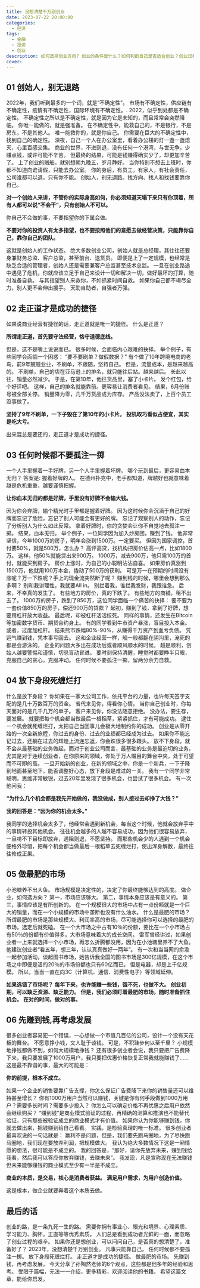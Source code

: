 ```yaml
---
title: 没想清楚千万别创业
date: 2023-07-22 20:00:00
categories:
  - 经济
tags:
  - 金融
  - 投资
  - 创业
description: 如何选择创业方向? 创业的条件是什么？如何判断自己是否适合创业？创业过程中，总是会遇见很多困惑。
cover: 
---
```


## 01 创始人，别无退路

2022年，我们听到最多的一个词，就是“不确定性”。
市场有不确定性，供应链有不确定性，疫情有不确定性，国际环境有不确定性。.
2022，似乎到处都是不确定性。
不确定性之所以是不确定性，就是因为它是未知的，而且常常会突然降临。
你唯一能做的，就是强准备。
在不确定性中，能救自己的，不是银行，不是房东，不是其他人。
唯一能救你的，就是你自己。
你需要在巨大的不确定性中，找到自己的确定性。
深夜，自己一个人在办公室里，看着办公楼的灯一盏一盏熄灭，心里百感交集。
商业的世界，不进则退，没有任何一个港湾，与世无争，少赚点钱，或许可能不辛苦。
但最终的结果，可能是钱赚得确实少了，却更加辛苦了。
上了创业的贼船，就别想朝九晚五，岁月静好。
当你特别不想去上班时，你都不知道向谁请假，只能去办公室。
你的身后，有员工，有家人，有社会责任，公司谁都可以退，只有你不能。
创始人，别无退路。找方向、找人和找钱要靠你自己。

**对一个创始人来讲，不管你的实际身高如何，你必须知道天塌下来只有你顶着，所有人都可以说“不会干”，只有创始人不可以。**

你自己不会做的事，不要指望你的下属会做。

**不要对你的投资人有太多指望，也不要按照他们的意愿去做经营决策，只能靠你自己，靠你自己的团队。**

这就是创始人的工作状态。
绝大多数创业公司，创始人就是总经理，其往往还要身兼财务总监、客户总监，甚至前台、送货员。
即便是上了一定规模，也经常是缺乏合适的管理者，创始人还是需要兼客户总监甚至技术总监。
一旦在创业路途中遇见了危机，你就应该立足于自己来设计一切和解决一切，做好最坏的打算，随时准备自救。
与其指望别人来救你，不如抓紧时间自救。
如果你自己都不竭尽全力，别人更不会伸出援手。
天助自助者，自强者万强。

## 02 走正道才是成功的捷径

如果说商业经营有捷径的话，走正道就是唯一的捷径。
什么是正道？

**所谓走正道，首先要守法经营，恪守道德底线。**

但是，这不是嘴上说说而已。
很多时候，会面临内心艰难的抉择。
举个例子，有些同学会面临一个困惑：
“要不要刷单？做假数据？”
有个做了10年跨境电商的老鸟，前9年兢兢业业，不刷单，不跟随，坚持自己。
但是，流量成本，是越来越高的。
不刷单，自己的店在亚马逊上的排名，就只能往后站。越来越后。
长此以往，销量必然减少。
于是，在第10年，他往货品里，塞了小卡片。
发个红包，给个好评吧。
这样，自己的排名就能靠前。更容易让消费者看见。
结果，6月份账号被全部关停。
销量降为零，几千万货品成为库存。
产品没法卖了，上百个员工没事做了。

**坚持了9年不刷单，一下子毁在了第10年的小卡片。**
**投机取巧看似占便宜，其实是吃大亏。**

出来混总是要还的，走正道才是成功的捷径。

## 03 任何时候都不要孤注一掷

一个人手里握着一手好牌，另一个人手里握着坏牌。
哪个玩到最后，更容易血本无归？
答案是: 握着好牌的人。
在德州扑克中，老手都知道，牌越好也就意味着越是危机重重，越要谨慎把握。

**让你血本无归的都是好牌，手里没有好牌不会输大钱。**

因为你会弃牌，输个精光时手里都是握着好牌。
因为这时候你会沉湎于自己的好牌而忘记了危险，忘记了别人可能会有更好的牌。
忘记了观察别人的动作，忘记了分析别人为什么如此反常。
拿着好牌时，你的贪婪会让你不自觉地去孤注一掷。
结果，血本无归。
举个例子，一位同学因为加入炒房团，赚到了钱。
他非常坚信，今年1000万的房子，明年会涨到1500万。一定要买。
但因为国家调控，首付要50%，就是500万，怎么办？
高评高贷，找机构把房价估高一点，比如1800万。
这样，他50%就能贷出来900万。
1000万，减去900万，他只需100万的首付，就能买到房子。
房价上涨时，为自己的小聪明沾沾自喜。
如果房价真涨到1500万，他就用100万本金，撬动了500万的获利。
可是万一在预期的时间没有涨呢？万一下跌呢？手上的现金流突然断了呢？
赚到钱的时候，哪里会想到那么多啊？
别和我讲理性，我就要All in。
别拦着我，谁拦我发财，我跟谁急。
后来，不幸真的发生了。
有些地方的房价，真的下跌了。
有些地方的商铺，租不出去了。
1000万的房子，跌到了850万，这位同学面临一个痛苦的抉择：
要不要为一套价值850万的房子，偿还900万的贷款？
起初，赚到了钱，拿到了好牌，想要用杠杆放大收益。
最后呢，却被杠杆活活绞死。
同样的事情，还发生在Bitcoin等加密数字货币、期货合约身上。
有的同学看到牛市资产暴涨，盲目投入本金。或者，过度加杠杆。
结果熊市跌幅80%-90%，从赚得千万资产到血亏负债。
凭运气赚到钱，凭本事亏回去。
这和企业经营一样，船一般都翻在阴沟里，淹死的都是会游泳的。
企业的问题大多出在成功后或者顺风顺水的时候。
越是顺利，创始人越要警惕和谨慎，切忌盲动冒进。
要时刻保持清醒，睡觉时都要睁半只眼，克服自己的贪心，克服冲动。
任何时候不要孤注一掷，留两分余力自救。

## 04 放下身段死缠烂打

什么是放下身段？
你如果在一家大公司工作，依托平台的力量，也许每天签字支配的是几十万数百万的资金。
省代来见你，得看你心情。
当你自己创业时，你每天面对的是几千几万的单子。
客户来见你，你没法随意拒绝。
没办法，要生存，要发展。
就要把每个机会都当做最后一根稻草，紧紧抓住，才有可能成功。
逮住一个机会就死缠烂打，太把自己当回事儿会极大地制约你的成功。
创业是从零开始的一次全新旅程，你过去的身份、过去的业绩都已经成为过去。
如果你不能忘记过去，还躺在过去的辉煌上流连忘返，你会跌很多很多跟头。
放不下身段，就不会从最基础的业务做起，而对于创业公司而言，最基础的业务是最迫切的业务。
尤其是对于连续创业者，在你原来的领域，你处于万人瞩目的舞台中央，处于可望而不可即的高。
一旦开始新的创业，在新的领域之中，你是一个新兵，一下子降到地面甚至地下，能否调整好心态，放下身段是难过的一关。
我有一个同学非常聪明，思维非常敏锐，过去20年里发现了很多机会，也尝试了很多机会。
有一次他问我：

**“为什么几个机会都是我先开始做的，我没做成，别人接过去却挣了大钱？”**

**我的回答是：“因为你的机会太多。”**

我同学的选择机会太多了，他经常会遇到新机会，每当这个时候，他就会放弃手中的事情转投其他机会。
往往机会越多的人越不容易成功，因为他们很容易放弃，一旦啃不下目标即放弃，遇阻则退，不愿坚持。
而那些机会少的人遇到一个机会便格外珍惜，把每个机会都当做最后一根稻草去死缠烂打，使出浑身解数，最终往往修成正果。

## 05 做最肥的市场

小池塘养不出大鱼。
市场规模是决定性的，决定了你最终能够达到的高度。
做企业，如何选方向？
第一，市场应该够大。
第二，事情本身应该是有意义的。
第三，事情应该是有所创新的。
在一个规模很大的市场中占有一点份额就是一个巨大的销量，而在一个小规模的市场中垄断也没有什么油水。
什么是最肥的市场？
所谓最肥的市场是那些规模大、利润率高的市场，尽可能选择你可以选择的最肥的市场，选定后就死磕。
在一个大市场之中占有10％的份额，要比在一个小市场占有50％的份额有价值得多，大市场意味着大的成长空间。
雷军曾经讲过，如果创业者一上来就选择一个小市场，再怎么折腾都没用，因为在小池塘里养不了大鱼。
他建议创业者“看五年，想三年，认认真真做好一两年”。
有一次和当当网的俞渝一起参加活动，谈起图书市场，她告诉我全国的图书市场是300亿规模，在这个市场之中即便是活的20％的市场份额也只有60亿而已。
但是电器，却是上千亿规模。
所以，当当一直在向3C（计算机、通信、消费性电子）等领域延伸。

**如果选错了市场呢？**
**每年下来，也许能赚一些钱，饿不死，也做不大。**
**创业初期，可以缺乏资源、缺乏能力。**
**但是，我们必须盯着最肥的市场，随时准备抓住机会。**
**在对的时间，做对的事。**

## 06 先赚到钱,再考虑发展

很多创业者容易犯一个错误，一心想做一个市值几百亿的公司，设计一个没有天花板的舞台。
不愿意挣小钱，文人耻于谈钱。
可是，不积跬步何以至千里？
小规模地挣钱都做不到，如何大规模地挣钱？
还有很多创业者会说，我只要把广告费降下来，我只要发展了1000万用户，我只要把优惠价格恢复正常我就能赚钱了……
这是最不靠谱的事，最大的可能是：

**你的前提，根本不成立。**

如果一个企业的销售要靠广告支撑，你怎么保证广告费降下来你的销售量还可以维持甚至增长？
你有1000万用户当然可以赚钱，关键是你有何手段做到1000万用户？需要多长时间？需要多少投入？
你怎么可以确定价格不再优惠之后用户依然会继续购买？
“赚到钱”是商业模式验证的过程，再精确的测算和推演也不能替代验证，只有那些被验证成立的商业模式才有价值。
如果你认为你能够赚到钱，你就去做出来，把钱赚到给自己看看。
实践，是检验真理的唯一标准。
很多创业者最喜欢说的一句话就是：
赢利不是问题，但是，我们要先跑马圈地，为了尽快跑马圈地，我们现在要放弃利润，把规模做大。
我认为绝大多数情况下这是一厢情愿的想法，很可能是不成立的。
我的回答是，“那好，请你先放弃未来，赚到钱给我看，然后我可以答应你放弃赚钱，去赚未来”。
我发现，凡是宣称现在无法赚钱但未来能够赚钱的商业模式至少有一半是不成立。

**商业的本质，是交易，核心是消费者获益。**
**满足用户需求，为用户创造价值。**

这是根本，做企业就要奔着这个本质去做。

## 最后的话

创业的路，是一条九死一生的路。
需要你拥有事业心、眼光和境界、心理素质、学习能力、胸怀，正直等等优秀素质。
人们总是看到成功者光鲜的一面，而忽略了创业过程的艰辛。
如果你还是想创业，可以问问自己，是否真的想清楚了，准备好了？
2023年，没想清楚千万别创业。
凡事只能靠自己。
任何时候都不要孤注一掷。
放下身段死缠烂打。
走正道才是成功的捷径。
做最肥的市场。
先赚到钱，再考虑发展。
今天分享了孙陶然老师的6个观点，这些都是他多年的经验和思考。
受限于篇幅，无法一一介绍，更多精彩，欢迎阅读他的书籍。
希望这篇文章，能给你启发。

